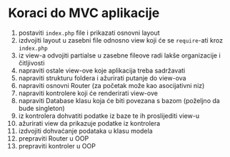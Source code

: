 # Koraci do MVC aplikacije

1. postaviti `index.php` file i prikazati osnovni layout
2. izdvojiti layout u zasebni file odnosno view koji će se `require`-ati kroz `index.php`
3. iz view-a odvojiti partialse u zasebne fileove radi lakše organizacije i čitljivosti
4. napraviti ostale view-ove koje aplikacija treba sadržavati
5. napraviti strukturu foldera i ažurirati putanje do view-ova
6. napraviti osnovni Router (za početak može kao asocijativni niz)
7. napraviti kontrolere koji će renderirati view-ove
8. napraviti Database klasu koja će biti povezana s bazom (poželjno da bude singleton)
9. iz kontrolera dohvatiti podatke iz baze te ih proslijediti view-u
10. ažurirati view da prikazuje podatke iz kontrolera
12. izdvojiti dohvaćanje podataka u klasu modela
13. prepraviti Router u OOP
13. prepraviti kontroler u OOP